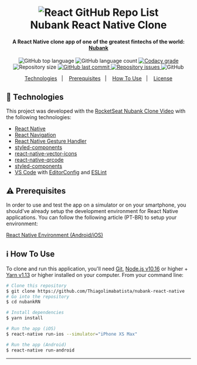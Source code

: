 <h1 align="center">
    <img alt="React GitHub Repo List" src="https://res.cloudinary.com/lukemorales/image/upload/v1562212004/readme_logos/nubank-react-native_eqpbvd.png" />
    <br>
    Nubank React Native Clone
</h1>

<h4 align="center">
  A React Native clone app of one of the greatest fintechs of the world: <a href="https://nubank.com.br/">Nubank</a>
</h4>
<p align="center">
  <img alt="GitHub top language" src="https://img.shields.io/github/languages/top/lukemorales/nubank-react-native.svg">
  
  <img alt="GitHub language count" src="https://img.shields.io/github/languages/count/lukemorales/nubank-react-native.svg">
  
  <a href="https://www.codacy.com/app/lukemorales/nubank-react-native?utm_source=github.com&amp;utm_medium=referral&amp;utm_content=lukemorales/nubank-react-native&amp;utm_campaign=Badge_Grade">
    <img alt="Codacy grade" src="https://img.shields.io/codacy/grade/fa0599d8f0434c7388ae9549c8aeb90b.svg">
  </a>
  
  <img alt="Repository size" src="https://img.shields.io/github/repo-size/lukemorales/nubank-react-native.svg">
  <a href="https://github.com/lukemorales/nubank-react-native/commits/master">
    <img alt="GitHub last commit" src="https://img.shields.io/github/last-commit/lukemorales/nubank-react-native.svg">
  </a>
  
  <a href="https://github.com/lukemorales/nubank-react-native/issues">
    <img alt="Repository issues" src="https://img.shields.io/github/issues/lukemorales/nubank-react-native.svg">
  </a>
  
  <img alt="GitHub" src="https://img.shields.io/github/license/lukemorales/nubank-react-native.svg"> 
</p>

<p align="center">
  <a href="#rocket-technologies">Technologies</a>&nbsp;&nbsp;&nbsp;|&nbsp;&nbsp;&nbsp;
  <a href="#warning-prerequisites">Prerequisites</a>&nbsp;&nbsp;&nbsp;|&nbsp;&nbsp;&nbsp;
  <a href="#information_source-how-to-use">How To Use</a>&nbsp;&nbsp;&nbsp;|&nbsp;&nbsp;&nbsp;
  <a href="#memo-license">License</a>
</p>

## :rocket: Technologies

This project was developed with the [RocketSeat Nubank Clone Video](https://youtu.be/DDm0M_rZLJo) with the following technologies:

-  [React Native](http://facebook.github.io/react-native/)
-  [React Navigation](https://reactnavigation.org/)
-  [React Native Gesture Handler](https://kmagiera.github.io/react-native-gesture-handler/)
-  [styled-components](https://www.styled-components.com/)
-  [react-native-vector-icons](https://oblador.github.io/react-native-vector-icons/)
-  [react-native-qrcode](https://www.npmjs.com/package/react-native-qrcode)
-  [styled-components](https://www.styled-components.com/)
-  [VS Code][vc] with [EditorConfig][vceditconfig] and [ESLint][vceslint]

## :warning: Prerequisites

In order to use and test the app on a simulator or on your smartphone, you should've already setup the development environment for React Native applications. You can follow the following article (PT-BR) to setup your environment:

[React Native Environment (Android/iOS)](https://docs.rocketseat.dev/ambiente-react-native/introducao)
  
## :information_source: How To Use

To clone and run this application, you'll need [Git](https://git-scm.com), [Node.js v10.16][nodejs] or higher + [Yarn v1.13][yarn] or higher installed on your computer. From your command line:

```bash
# Clone this repository
$ git clone https://github.com/Thiagolimabatista/nubank-react-native
# Go into the repository
$ cd nubankRN

# Install dependencies
$ yarn install

# Run the app (iOS)
$ react-native run-ios --simulator="iPhone XS Max"

# Run the app (Android)
$ react-native run-android
```

---
[nodejs]: https://nodejs.org/
[yarn]: https://yarnpkg.com/
[vc]: https://code.visualstudio.com/
[vceditconfig]: https://marketplace.visualstudio.com/items?itemName=EditorConfig.EditorConfig
[vceslint]: https://marketplace.visualstudio.com/items?itemName=dbaeumer.vscode-eslint
